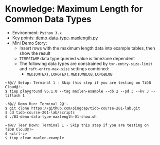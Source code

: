 # Knowledge: Maximum Length for Common Data Types
+ Environment: `Python 3.x`
+ Key points:
[demo-data-type-maxlength.py](https://github.com/pingcap/tidb-course-201-lab/blob/master/scripts/demo-data-type-maxlength.py)
+ Mini Demo Story:
  + Insert rows with the maximum length data into example tables, then show the result
  + `TIMESTAMP` data type queried value is timezone dependent
  + The following data types are constrained by `txn-entry-size-limit` and `raft-entry-max-size` settings combined:
    + `MEDIUMTEXT`, `LONGTEXT`, `MEDIUMBLOB`, `LONGBLOB` 
```
~!@// Setup: Terminal 1 - Skip this step if you are testing on TiDB Cloud@!~
$ tiup playground v6.1.0 --tag maxlen-example --db 2 --pd 3 --kv 3 --tiflash 1

~!@// Demo Run: Terminal 2@!~
$ git clone https://github.com/pingcap/tidb-course-201-lab.git
$ cd tidb-course-201-lab/scripts
$ ./03-demo-data-type-maxlength-01-show.sh

~!@// Tear Down: Terminal 1 - Skip this step if you are testing on TiDB Cloud@!~
$ <ctrl-c>
$ tiup clean maxlen-example
```